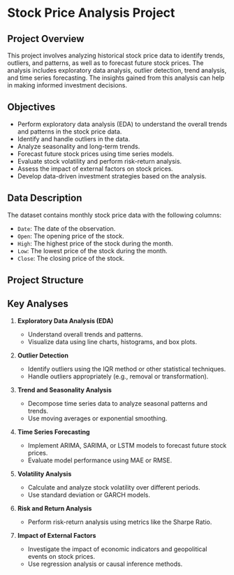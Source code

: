 
# Stock Price Analysis Project

## Project Overview
This project involves analyzing historical stock price data to identify trends, outliers, and patterns, as well as to forecast future stock prices. The analysis includes exploratory data analysis, outlier detection, trend analysis, and time series forecasting. The insights gained from this analysis can help in making informed investment decisions.

## Objectives
- Perform exploratory data analysis (EDA) to understand the overall trends and patterns in the stock price data.
- Identify and handle outliers in the data.
- Analyze seasonality and long-term trends.
- Forecast future stock prices using time series models.
- Evaluate stock volatility and perform risk-return analysis.
- Assess the impact of external factors on stock prices.
- Develop data-driven investment strategies based on the analysis.

## Data Description
The dataset contains monthly stock price data with the following columns:
- `Date`: The date of the observation.
- `Open`: The opening price of the stock.
- `High`: The highest price of the stock during the month.
- `Low`: The lowest price of the stock during the month.
- `Close`: The closing price of the stock.

## Project Structure

## Key Analyses
1. **Exploratory Data Analysis (EDA)**
   - Understand overall trends and patterns.
   - Visualize data using line charts, histograms, and box plots.

2. **Outlier Detection**
   - Identify outliers using the IQR method or other statistical techniques.
   - Handle outliers appropriately (e.g., removal or transformation).

3. **Trend and Seasonality Analysis**
   - Decompose time series data to analyze seasonal patterns and trends.
   - Use moving averages or exponential smoothing.

4. **Time Series Forecasting**
   - Implement ARIMA, SARIMA, or LSTM models to forecast future stock prices.
   - Evaluate model performance using MAE or RMSE.

5. **Volatility Analysis**
   - Calculate and analyze stock volatility over different periods.
   - Use standard deviation or GARCH models.

6. **Risk and Return Analysis**
   - Perform risk-return analysis using metrics like the Sharpe Ratio.

7. **Impact of External Factors**
   - Investigate the impact of economic indicators and geopolitical events on stock prices.
   - Use regression analysis or causal inference methods.

